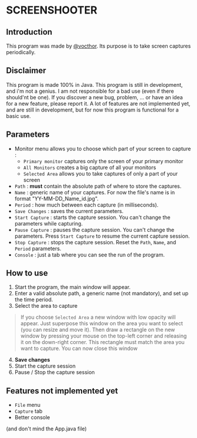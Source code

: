 # SCREENSHOOTER

## Introduction

This program was made by [@vocthor](https://github.com/vocthor/).
Its purpose is to take screen captures periodically.


## Disclaimer

This program is made 100% in Java. 
This program is still in development, and i'm not a genius. I am not responsible for a bad use (even if there should'nt be one). If you discover a new bug, problem, ... or have an idea for a new feature, please report it.
A lot of features are not implemented yet, and are still in development, but for now this program is functional for a basic use.


## Parameters

- Monitor menu allows you to choose which part of your screen to capture :
   * `Primary monitor` captures only the screen of your primary monitor
   * `All Monitors` creates a big capture of all your monitors
   * `Selected Area` allows you to take captures of only a part of your screen
- `Path` : **must** contain the absolute path of where to store the captures.
- `Name` : generic name of your captures. For now the file's name is in format "YY-MM-DD_Name_id.jpg".
- `Period` : how much between each capture (in milliseconds).
- `Save Changes` : saves the current parameters.
- `Start Capture` : starts the capture session. You can't change the parameters while capturing.
- `Pause Capture` : pauses the capture session. You can't change the parameters. Press `Start Capture` to resume the current capture session.
- `Stop Capture` : stops the capture session. Reset the `Path`, `Name`, and `Period` parameters.
- `Console` : just a tab where you can see the run of the program.

 
## How to use

1. Start the program, the main window will appear.
2. Enter a valid absolute path, a generic name (not mandatory), and set up the time period.
3. Select the area to capture
>If you choose `Selected Area` a new window with low opacity will appear.
>Just superpose this window on the area you want to select (you can resize and move it).
>Then draw a rectangle on the new window by pressing your mouse on the top-left corner and releasing it on the down-right corner.
>This rectangle must match the area you want to capture.
>You can now close this window
4. **Save changes**
5. Start the capture session
6. Pause / Stop the capture session


## Features not implemented yet

* `File` menu
* `Capture` tab
* Better console

(and don't mind the App.java file)